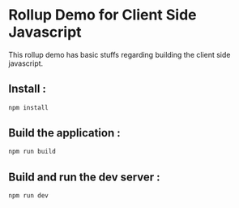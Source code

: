 # Rollup Demo for Client Side Javascript

This rollup demo has basic stuffs regarding building the client side javascript.

## Install :
```sh
npm install
```

## Build the application : 
```sh
npm run build
```

## Build and run the dev server : 
```sh
npm run dev
```
